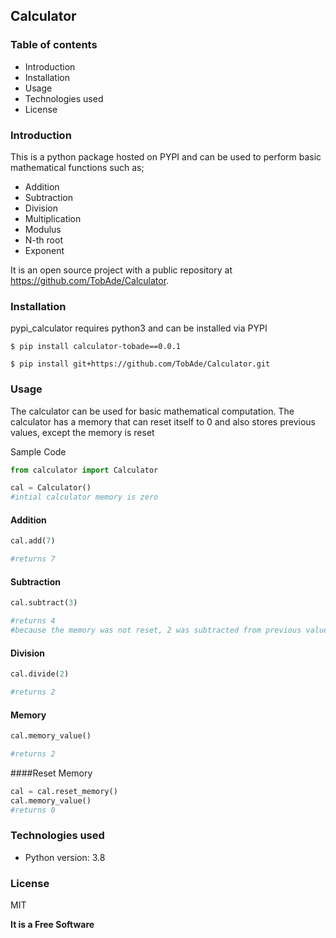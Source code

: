 ## Calculator 

### Table of contents
* Introduction
* Installation
* Usage
* Technologies used
* License

### Introduction
This is a python package hosted on PYPI and can be used to perform basic mathematical functions such as;
* Addition
* Subtraction
* Division
* Multiplication
* Modulus
* N-th root
* Exponent

It is an open source project with a public repository at https://github.com/TobAde/Calculator.



### Installation

pypi_calculator requires python3 and can be installed via PYPI
``` shell
$ pip install calculator-tobade==0.0.1
```

``` shell
$ pip install git+https://github.com/TobAde/Calculator.git
```

### Usage
The calculator can be used for basic mathematical computation. The calculator has a memory that can reset itself to 0 and also stores previous values, except the memory is reset


Sample Code
```python
from calculator import Calculator

cal = Calculator()
#intial calculator memory is zero
```

#### Addition
```python
cal.add(7)

#returns 7
```

#### Subtraction
```python
cal.subtract(3)

#returns 4
#because the memory was not reset, 2 was subtracted from previous value 7
```

#### Division
```python
cal.divide(2)

#returns 2
```

#### Memory
```python
cal.memory_value()

#returns 2
```

####Reset Memory
```python
cal = cal.reset_memory()
cal.memory_value()
#returns 0
```

### Technologies used
* Python version: 3.8

### License

MIT

**It is a Free Software** 
